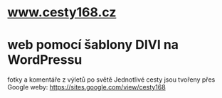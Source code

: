 # www.cesty168.cz
# web pomocí šablony DIVI na WordPressu

fotky a komentáře z výletů po světě
Jednotlivé cesty jsou tvořeny přes Google weby:
https://sites.google.com/view/cesty168
